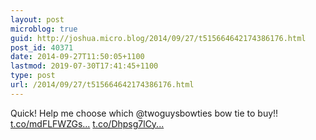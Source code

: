 ```yaml
---
layout: post
microblog: true
guid: http://joshua.micro.blog/2014/09/27/t515664642174386176.html
post_id: 40371
date: 2014-09-27T11:50:05+1100
lastmod: 2019-07-30T17:41:45+1100
type: post
url: /2014/09/27/t515664642174386176.html
---
```

Quick! Help me choose which @twoguysbowties bow tie to buy!! [t.co/mdFLFWZGs...](http://t.co/mdFLFWZGs5) [t.co/Dhpsg7lCy...](http://t.co/Dhpsg7lCyZ)
